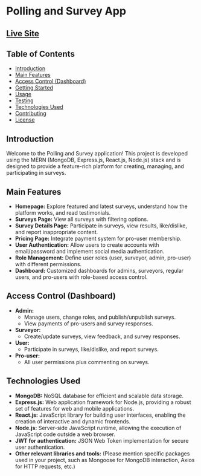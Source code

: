 # Polling and Survey App

## [Live Site](https://survey-wallet-1014.web.app/)

## Table of Contents
- [Introduction](#introduction)
- [Main Features](#main-features)
- [Access Control (Dashboard)](#access-control-dashboard)
- [Getting Started](#getting-started)
- [Usage](#usage)
- [Testing](#testing)
- [Technologies Used](#technologies-used)
- [Contributing](#contributing)
- [License](#license)

## Introduction
Welcome to the Polling and Survey application! This project is developed using the MERN (MongoDB, Express.js, React.js, Node.js) stack and is designed to provide a feature-rich platform for creating, managing, and participating in surveys.

## Main Features
- **Homepage:** Explore featured and latest surveys, understand how the platform works, and read testimonials.
- **Surveys Page:** View all surveys with filtering options.
- **Survey Details Page:** Participate in surveys, view results, like/dislike, and report inappropriate content.
- **Pricing Page:** Integrate payment system for pro-user membership.
- **User Authentication:** Allow users to create accounts with email/password and implement social media authentication.
- **Role Management:** Define user roles (user, surveyor, admin, pro-user) with different permissions.
- **Dashboard:** Customized dashboards for admins, surveyors, regular users, and pro-users with role-based access control.

## Access Control (Dashboard)
- **Admin:**
  - Manage users, change roles, and publish/unpublish surveys.
  - View payments of pro-users and survey responses.
- **Surveyor:**
  - Create/update surveys, view feedback, and survey responses.
- **User:**
  - Participate in surveys, like/dislike, and report surveys.
- **Pro-user:**
  - All user permissions plus commenting on surveys.

## Technologies Used
- **MongoDB:** NoSQL database for efficient and scalable data storage.
- **Express.js:** Web application framework for Node.js, providing a robust set of features for web and mobile applications.
- **React.js:** JavaScript library for building user interfaces, enabling the creation of interactive and dynamic frontends.
- **Node.js:** Server-side JavaScript runtime, allowing the execution of JavaScript code outside a web browser.
- **JWT for authentication:** JSON Web Token implementation for secure user authentication.
- **Other relevant libraries and tools:** (Please mention specific packages used in your project, such as Mongoose for MongoDB interaction, Axios for HTTP requests, etc.)
